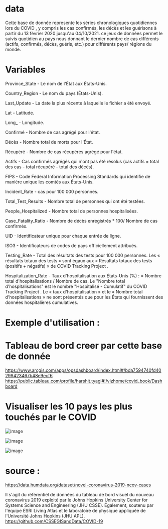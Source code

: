# data
Cette base de donnée represente les séries chronologiques quotidiennes lors du COVID , y compris les cas confirmés, les décès et les guérisons à partir du 13 février 2020 jusqu'au 04/10/2021.
ce jeux de données permet le suivis quotidien au pays nous donnant le dernier nombre de cas différents (actifs, confirmés, décès, guéris, etc.) pour différents pays/ régions du monde.

# Variables 
Province_State - Le nom de l'État aux États-Unis.

Country_Region - Le nom du pays (États-Unis).

Last_Update - La date la plus récente à laquelle le fichier a été envoyé.

Lat - Latitude.

Long_ - Longitude.

Confirmé - Nombre de cas agrégé pour l'état.

Décès - Nombre total de morts pour l'État.

Récupéré - Nombre de cas récupérés agrégé pour l'état.

Actifs - Cas confirmés agrégés qui n'ont pas été résolus (cas actifs = total des cas - total récupéré - total des décès).

FIPS - Code Federal Information Processing Standards qui identifie de manière unique les comtés aux États-Unis.

Incident_Rate - cas pour 100 000 personnes.

Total_Test_Results - Nombre total de personnes qui ont été testées.

People_Hospitalized - Nombre total de personnes hospitalisées. 

Case_Fatality_Ratio - Nombre de décès enregistrés * 100/ Nombre de cas confirmés.

UID - Identificateur unique pour chaque entrée de ligne.

ISO3 - Identificateurs de codes de pays officiellement attribués.

Testing_Rate - Total des résultats des tests pour 100 000 personnes. Les « résultats totaux des tests » sont égaux aux « Résultats totaux des tests (positifs + négatifs) » de COVID Tracking Project .

Hospitalization_Rate - Taux d'hospitalisation aux États-Unis (%) : = Nombre total d'hospitalisations / Nombre de cas. Le "Nombre total d'hospitalisations" est le nombre "Hospitalisé - Cumulatif" du COVID Tracking Project . Le « taux d'hospitalisation » et le « Nombre total d'hospitalisations » ne sont présentés que pour les États qui fournissent des données hospitalières cumulatives. 


# Exemple d'utilisation : 
# Tableau de bord creer par cette base de donnée 
https://www.arcgis.com/apps/opsdashboard/index.html#/bda7594740fd40299423467b48e9ecf6
https://public.tableau.com/profile/harshit.tyagi#!/vizhome/covid_book/Dashboard 


# Visualiser les 10 pays les plus touchés par le COVID
![image](https://user-images.githubusercontent.com/73078692/136005360-9ba0b672-5461-4a39-b214-274d53044698.png)





![image](https://user-images.githubusercontent.com/73078692/135878316-7f95e7d6-c88f-4942-a8b9-6613e80bfada.png)





![image](https://user-images.githubusercontent.com/73078692/136005986-c65b5148-1c95-49fe-8ebb-9c6fab572f81.png)


# source : 
https://data.humdata.org/dataset/novel-coronavirus-2019-ncov-cases


Il s'agit du référentiel de données du tableau de bord visuel du nouveau coronavirus 2019 exploité par le Johns Hopkins University Center for Systems Science and Engineering (JHU CSSE). Également, soutenu par l'équipe ESRI Living Atlas et le laboratoire de physique appliquée de l'Université Johns Hopkins (JHU APL).
https://github.com/CSSEGISandData/COVID-19
